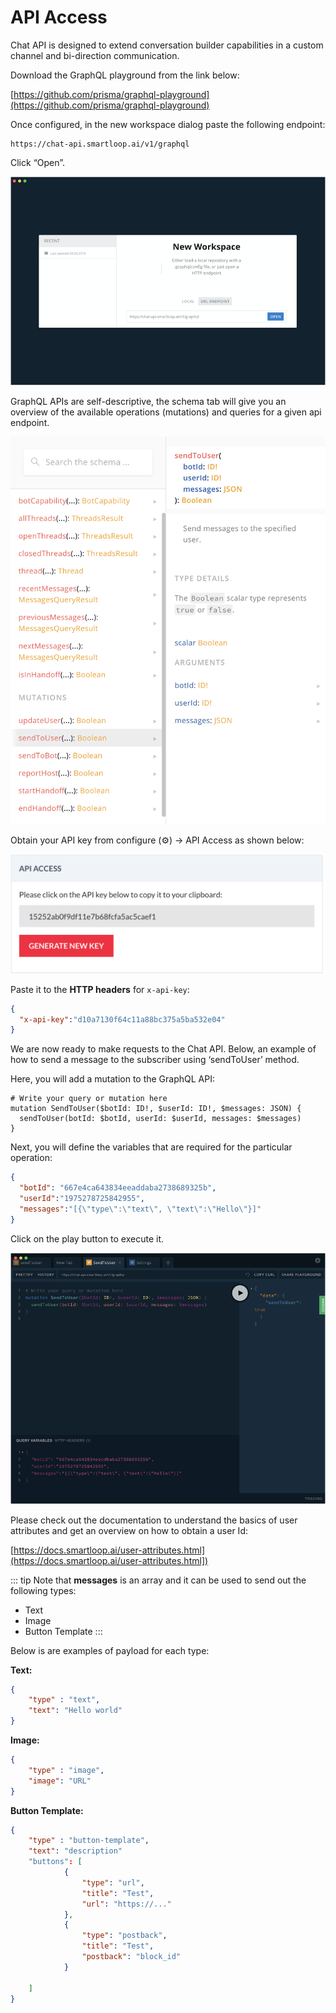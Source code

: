 # API Access

Chat API is designed to extend conversation builder capabilities in a custom channel and bi-direction communication.

Download the GraphQL playground from the link below:

[https://github.com/prisma/graphql-playground](https://github.com/prisma/graphql-playground)

Once configured, in the new workspace dialog paste the following endpoint:

```
https://chat-api.smartloop.ai/v1/graphql
```

Click “Open”. 

![](./graphql-new.png)

GraphQL APIs are self-descriptive, the schema tab will give you an overview of the available operations (mutations) and queries for a given api endpoint.

![](./graphql-schema.png)

Obtain your API key from configure (⚙) -> API Access  as shown below:

![](./api-access.png)

Paste it to the **HTTP headers** for `x-api-key`:

```json
{
  "x-api-key":"d10a7130f64c11a88bc375a5ba532e04"
}
```

 
We are now ready to make requests to the Chat API. Below, an example of how to send a message to the subscriber using ‘sendToUser’ method.

Here, you will add a mutation to the GraphQL API:

```
# Write your query or mutation here
mutation SendToUser($botId: ID!, $userId: ID!, $messages: JSON) {
  sendToUser(botId: $botId, userId: $userId, messages: $messages)
}
```

Next, you will define the variables that are required for the particular operation:
```json
{
  "botId": "667e4ca643834eeaddaba2738689325b",
  "userId":"1975278725842955",
  "messages":"[{\"type\":\"text\", \"text\":\"Hello\"}]"
}
```


Click on the play button to execute it.

![](./graphql-sendToBot.png)

Please check out the documentation to understand the basics of user attributes and get an overview on how to obtain a user Id:

[https://docs.smartloop.ai/user-attributes.html](https://docs.smartloop.ai/user-attributes.html])

::: tip
Note that **messages** is an array and it can be used to send out the following types:

* Text
* Image
* Button Template
:::

Below is are examples of payload for each type:

**Text:**
```json
{
    "type" : "text",
    "text": "Hello world"
}
```

**Image:**

```json
{
	"type" : "image",
	"image": "URL"
}
```
**Button Template:**

```json
{
	"type" : "button-template",
	"text": "description"
	"buttons": [
			{
				"type": "url",
				"title": "Test",
				"url": "https://..."
			},
			{
				"type": "postback",
				"title": "Test",
				"postback": "block_id"
			}

	]
}
```


